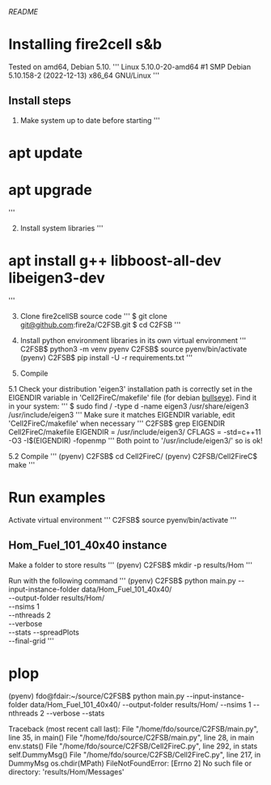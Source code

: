 _README_

# Installing fire2cell s&b
Tested on amd64, Debian 5.10.
'''
	Linux 5.10.0-20-amd64 #1 SMP Debian 5.10.158-2 (2022-12-13) x86_64 GNU/Linux
'''

## Install steps
1. Make system up to date before starting
'''
# apt update
# apt upgrade
'''

2. Install system libraries
'''
# apt install g++ libboost-all-dev libeigen3-dev
'''

3. Clone fire2cellSB source code
'''
$ git clone git@github.com:fire2a/C2FSB.git
$ cd C2FSB
'''

4. Install python environment libraries in its own virtual environment
'''
C2FSB$ python3 -m venv pyenv
C2FSB$ source pyenv/bin/activate
(pyenv) C2FSB$ pip install -U -r requirements.txt
'''

5. Compile

5.1 Check your distribution 'eigen3' installation path is correctly set in the EIGENDIR variable in 'Cell2FireC/makefile' file (for debian [bullseye](https://packages.debian.org/bullseye/all/libeigen3-dev/filelist)). Find it in your system:
'''
$ sudo find / -type d -name eigen3
/usr/share/eigen3
/usr/include/eigen3
'''
Make sure it matches EIGENDIR variable, edit 'Cell2FireC/makefile' when necessary
'''
C2FSB$ grep EIGENDIR Cell2FireC/makefile
EIGENDIR     = /usr/include/eigen3/
CFLAGS = -std=c++11 -O3 -I$(EIGENDIR) -fopenmp
'''
Both point to '/usr/include/eigen3/' so is ok!

5.2 Compile
'''
(pyenv) C2FSB$ cd Cell2FireC/
(pyenv) C2FSB/Cell2FireC$ make
'''

# Run examples

Activate virtual environment
'''
C2FSB$ source pyenv/bin/activate
'''
## Hom_Fuel_101_40x40 instance

Make a folder to store results
'''
(pyenv) C2FSB$ mkdir -p results/Hom
'''

Run with the following command
'''
(pyenv) C2FSB$ 
python main.py --input-instance-folder data/Hom_Fuel_101_40x40/ \
	--output-folder results/Hom/ \
	--nsims 1 \
	--nthreads 2 \
	--verbose \
	--stats
	--spreadPlots \
	--final-grid
'''

# plop
(pyenv) fdo@fdair:~/source/C2FSB$ python main.py --input-instance-folder data/Hom_Fuel_101_40x40/       --output-folder results/Hom/      --nsims 1       --nthreads 2    --verbose       --stats

Traceback (most recent call last):
  File "/home/fdo/source/C2FSB/main.py", line 35, in <module>
    main()
  File "/home/fdo/source/C2FSB/main.py", line 28, in main
    env.stats()
  File "/home/fdo/source/C2FSB/Cell2FireC.py", line 292, in stats
    self.DummyMsg()
  File "/home/fdo/source/C2FSB/Cell2FireC.py", line 217, in DummyMsg
    os.chdir(MPath)
FileNotFoundError: [Errno 2] No such file or directory: 'results/Hom/Messages'


